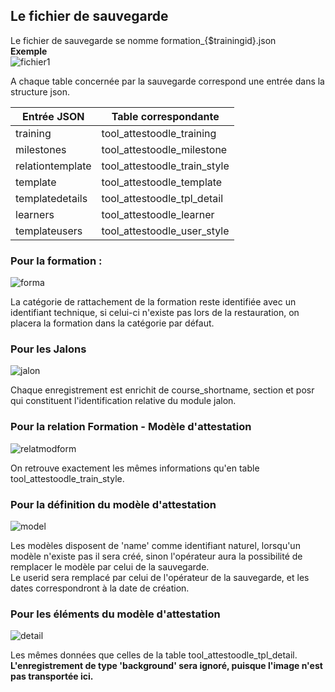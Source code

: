## Le fichier de sauvegarde ##
Le fichier de sauvegarde se nomme formation_{$trainingid}.json  
**Exemple**  
![fichier1](https://user-images.githubusercontent.com/26385729/59779686-03b04700-92b9-11e9-9c4b-a0d67fbd7bc4.png)

A chaque table concernée par la sauvegarde correspond une entrée dans la structure json.

|  Entrée JSON     |    Table correspondante     |
|------------------|-----------------------------|
| training         | tool_attestoodle_training   |
| milestones       | tool_attestoodle_milestone  |
| relationtemplate | tool_attestoodle_train_style |
| template         | tool_attestoodle_template   |
| templatedetails  | tool_attestoodle_tpl_detail |
| learners         | tool_attestoodle_learner    |
| templateusers    | tool_attestoodle_user_style |

### Pour la formation : ###

![forma](https://user-images.githubusercontent.com/26385729/59906543-41bc8080-9409-11e9-938b-fb2780e5943a.png)

La catégorie de rattachement de la formation reste identifiée avec un identifiant technique, si celui-ci n'existe pas lors de la restauration, on placera la formation dans la catégorie par défaut.

### Pour les Jalons ###
![jalon](https://user-images.githubusercontent.com/26385729/59907600-bf818b80-940b-11e9-819c-0c39ef862db7.png)

Chaque enregistrement est enrichit de course_shortname, section et posr qui constituent l'identification relative du module jalon.

### Pour la relation Formation - Modèle d'attestation ###

![relatmodform](https://user-images.githubusercontent.com/26385729/59907915-75e57080-940c-11e9-906b-2f3d93412832.png)

On retrouve exactement les mêmes informations qu'en table tool_attestoodle_train_style.

### Pour la définition du modèle d'attestation ###
![model](https://user-images.githubusercontent.com/26385729/59908079-d96f9e00-940c-11e9-91cf-aac6db1c8472.png)

Les modèles disposent de 'name' comme identifiant naturel, lorsqu'un modèle n'existe pas il sera créé, sinon l'opérateur aura la possibilité de remplacer le modèle par celui de la sauvegarde.  
Le userid sera remplacé par celui de l'opérateur de la sauvegarde, et les dates correspondront à la date de création.

### Pour les éléments du modèle d'attestation ###
![detail](https://user-images.githubusercontent.com/26385729/59908411-9f52cc00-940d-11e9-84bc-5b570e759569.png)

Les mêmes données que celles de la table tool_attestoodle_tpl_detail.  
__L'enregistrement de type 'background' sera ignoré, puisque l'image n'est pas transportée ici.__


